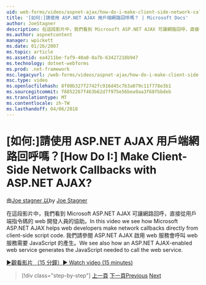 ```yaml
---
uid: web-forms/videos/aspnet-ajax/how-do-i-make-client-side-network-callbacks-with-aspnet-ajax
title: '[如何:]請使用 ASP.NET AJAX 用戶端網路回呼嗎？ | Microsoft Docs'
author: JoeStagner
description: 在這段影片中，我們看到 Microsoft ASP.NET AJAX 可讓網路回呼，直接從用戶端指令碼的 web 開發人員的協助。 我們請參閱如何 ASP.NET...
ms.author: aspnetcontent
manager: wpickett
ms.date: 01/26/2007
ms.topic: article
ms.assetid: ea4211be-faf9-40a0-8a7b-63427218b947
ms.technology: dotnet-webforms
ms.prod: .net-framework
msc.legacyurl: /web-forms/videos/aspnet-ajax/how-do-i-make-client-side-network-callbacks-with-aspnet-ajax
msc.type: video
ms.openlocfilehash: 8f00b327f2742fc916d45c7b3a079c11f778e3b1
ms.sourcegitcommit: f8852267f463b62d7f975e56bea9aa3f68fbbdeb
ms.translationtype: MT
ms.contentlocale: zh-TW
ms.lasthandoff: 04/06/2018
---
```

<a name="how-do-i-make-client-side-network-callbacks-with-aspnet-ajax"></a><span data-ttu-id="0100c-105">[如何:]請使用 ASP.NET AJAX 用戶端網路回呼嗎？</span><span class="sxs-lookup"><span data-stu-id="0100c-105">[How Do I:] Make Client-Side Network Callbacks with ASP.NET AJAX?</span></span>
====================
<span data-ttu-id="0100c-106">由[Joe stagner 以](https://github.com/JoeStagner)</span><span class="sxs-lookup"><span data-stu-id="0100c-106">by [Joe Stagner](https://github.com/JoeStagner)</span></span>

<span data-ttu-id="0100c-107">在這段影片中，我們看到 Microsoft ASP.NET AJAX 可讓網路回呼，直接從用戶端指令碼的 web 開發人員的協助。</span><span class="sxs-lookup"><span data-stu-id="0100c-107">In this video we see how Microsoft ASP.NET AJAX helps web developers make network callbacks directly from client-side script code.</span></span> <span data-ttu-id="0100c-108">我們請參閱 ASP.NET AJAX 啟用 web 服務會呼叫 web 服務需要 JavaScript 的產生。</span><span class="sxs-lookup"><span data-stu-id="0100c-108">We see also how an ASP.NET AJAX-enabled web service generates the JavaScript needed to call the web service.</span></span>

[<span data-ttu-id="0100c-109">&#9654;觀看影片 （15 分鐘）</span><span class="sxs-lookup"><span data-stu-id="0100c-109">&#9654; Watch video (15 minutes)</span></span>](https://channel9.msdn.com/Blogs/ASP-NET-Site-Videos/how-do-i-make-client-side-network-callbacks-with-aspnet-ajax)

> [!div class="step-by-step"]
> <span data-ttu-id="0100c-110">[上一頁](how-do-i-implement-dynamic-partial-page-updates-with-aspnet-ajax.md)
> [下一頁](how-do-i-add-aspnet-ajax-features-to-an-existing-web-application.md)</span><span class="sxs-lookup"><span data-stu-id="0100c-110">[Previous](how-do-i-implement-dynamic-partial-page-updates-with-aspnet-ajax.md)
[Next](how-do-i-add-aspnet-ajax-features-to-an-existing-web-application.md)</span></span>
